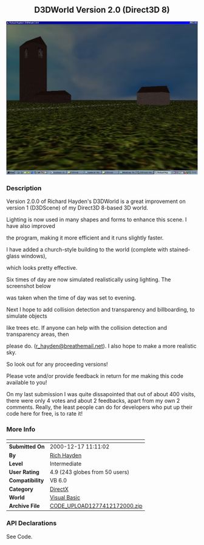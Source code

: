 ﻿<div align="center">

## D3DWorld Version 2\.0 \(Direct3D 8\)

<img src="PIC2000121761315388.jpg">
</div>

### Description

Version 2.0.0 of Richard Hayden's D3DWorld is a great improvement on version 1 (D3DScene) of my Direct3D 8-based 3D world.

Lighting is now used in many shapes and forms to enhance this scene. I have also improved

the program, making it more efficient and it runs slightly faster.

I have added a church-style building to the world (complete with stained-glass windows),

which looks pretty effective.

Six times of day are now simulated realistically using lighting. The screenshot below

was taken when the time of day was set to evening.

Next I hope to add collision detection and transparency and billboarding, to simulate objects

like trees etc. If anyone can help with the collision detection and transparency areas, then

please do. (r_hayden@breathemail.net). I also hope to make a more realistic sky.

So look out for any proceeding versions!

Please vote and/or provide feedback in return for me making this code available to you!

On my last submission I was quite dissapointed that out of about 400 visits, there were only 4 votes and about 2 feedbacks, apart from my own 2 comments. Really, the least people can do for developers who put up their code here for free, is to rate it!
 
### More Info
 


<span>             |<span>
---                |---
**Submitted On**   |2000-12-17 11:11:02
**By**             |[Rich Hayden](https://github.com/Planet-Source-Code/PSCIndex/blob/master/ByAuthor/rich-hayden.md)
**Level**          |Intermediate
**User Rating**    |4.9 (243 globes from 50 users)
**Compatibility**  |VB 6\.0
**Category**       |[DirectX](https://github.com/Planet-Source-Code/PSCIndex/blob/master/ByCategory/directx__1-44.md)
**World**          |[Visual Basic](https://github.com/Planet-Source-Code/PSCIndex/blob/master/ByWorld/visual-basic.md)
**Archive File**   |[CODE\_UPLOAD1277412172000\.zip](https://github.com/Planet-Source-Code/rich-hayden-d3dworld-version-2-0-direct3d-8__1-13662/archive/master.zip)

### API Declarations

See Code.





